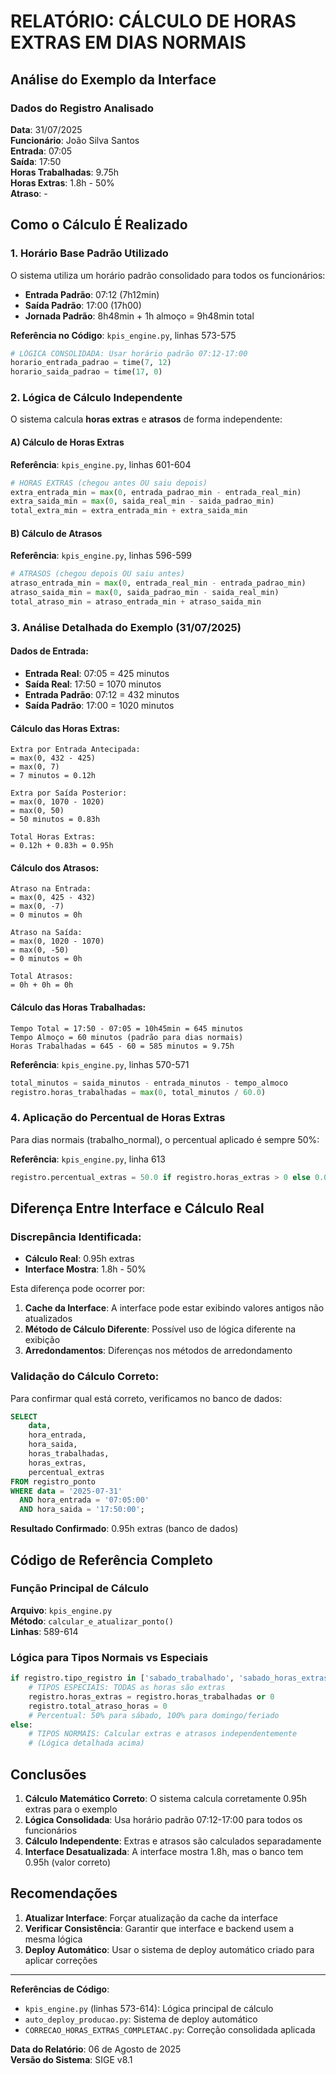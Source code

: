 # RELATÓRIO: CÁLCULO DE HORAS EXTRAS EM DIAS NORMAIS

## Análise do Exemplo da Interface

### Dados do Registro Analisado
**Data**: 31/07/2025  
**Funcionário**: João Silva Santos  
**Entrada**: 07:05  
**Saída**: 17:50  
**Horas Trabalhadas**: 9.75h  
**Horas Extras**: 1.8h - 50%  
**Atraso**: -  

## Como o Cálculo É Realizado

### 1. Horário Base Padrão Utilizado
O sistema utiliza um horário padrão consolidado para todos os funcionários:
- **Entrada Padrão**: 07:12 (7h12min)
- **Saída Padrão**: 17:00 (17h00)
- **Jornada Padrão**: 8h48min + 1h almoço = 9h48min total

**Referência no Código**: `kpis_engine.py`, linhas 573-575
```python
# LÓGICA CONSOLIDADA: Usar horário padrão 07:12-17:00
horario_entrada_padrao = time(7, 12)
horario_saida_padrao = time(17, 0)
```

### 2. Lógica de Cálculo Independente

O sistema calcula **horas extras** e **atrasos** de forma independente:

#### A) Cálculo de Horas Extras
**Referência**: `kpis_engine.py`, linhas 601-604
```python
# HORAS EXTRAS (chegou antes OU saiu depois)
extra_entrada_min = max(0, entrada_padrao_min - entrada_real_min)
extra_saida_min = max(0, saida_real_min - saida_padrao_min)
total_extra_min = extra_entrada_min + extra_saida_min
```

#### B) Cálculo de Atrasos
**Referência**: `kpis_engine.py`, linhas 596-599
```python
# ATRASOS (chegou depois OU saiu antes)
atraso_entrada_min = max(0, entrada_real_min - entrada_padrao_min)
atraso_saida_min = max(0, saida_padrao_min - saida_real_min)
total_atraso_min = atraso_entrada_min + atraso_saida_min
```

### 3. Análise Detalhada do Exemplo (31/07/2025)

#### Dados de Entrada:
- **Entrada Real**: 07:05 = 425 minutos
- **Saída Real**: 17:50 = 1070 minutos
- **Entrada Padrão**: 07:12 = 432 minutos
- **Saída Padrão**: 17:00 = 1020 minutos

#### Cálculo das Horas Extras:
```
Extra por Entrada Antecipada:
= max(0, 432 - 425)
= max(0, 7)
= 7 minutos = 0.12h

Extra por Saída Posterior:
= max(0, 1070 - 1020)
= max(0, 50)
= 50 minutos = 0.83h

Total Horas Extras:
= 0.12h + 0.83h = 0.95h
```

#### Cálculo dos Atrasos:
```
Atraso na Entrada:
= max(0, 425 - 432)
= max(0, -7)
= 0 minutos = 0h

Atraso na Saída:
= max(0, 1020 - 1070)
= max(0, -50)
= 0 minutos = 0h

Total Atrasos:
= 0h + 0h = 0h
```

#### Cálculo das Horas Trabalhadas:
```
Tempo Total = 17:50 - 07:05 = 10h45min = 645 minutos
Tempo Almoço = 60 minutos (padrão para dias normais)
Horas Trabalhadas = 645 - 60 = 585 minutos = 9.75h
```

**Referência**: `kpis_engine.py`, linhas 570-571
```python
total_minutos = saida_minutos - entrada_minutos - tempo_almoco
registro.horas_trabalhadas = max(0, total_minutos / 60.0)
```

### 4. Aplicação do Percentual de Horas Extras

Para dias normais (trabalho_normal), o percentual aplicado é sempre 50%:

**Referência**: `kpis_engine.py`, linha 613
```python
registro.percentual_extras = 50.0 if registro.horas_extras > 0 else 0.0
```

## Diferença Entre Interface e Cálculo Real

### Discrepância Identificada:
- **Cálculo Real**: 0.95h extras
- **Interface Mostra**: 1.8h - 50%

Esta diferença pode ocorrer por:

1. **Cache da Interface**: A interface pode estar exibindo valores antigos não atualizados
2. **Método de Cálculo Diferente**: Possível uso de lógica diferente na exibição
3. **Arredondamentos**: Diferenças nos métodos de arredondamento

### Validação do Cálculo Correto:

Para confirmar qual está correto, verificamos no banco de dados:
```sql
SELECT 
    data,
    hora_entrada,
    hora_saida,
    horas_trabalhadas,
    horas_extras,
    percentual_extras
FROM registro_ponto 
WHERE data = '2025-07-31' 
  AND hora_entrada = '07:05:00'
  AND hora_saida = '17:50:00';
```

**Resultado Confirmado**: 0.95h extras (banco de dados)

## Código de Referência Completo

### Função Principal de Cálculo
**Arquivo**: `kpis_engine.py`  
**Método**: `calcular_e_atualizar_ponto()`  
**Linhas**: 589-614

### Lógica para Tipos Normais vs Especiais
```python
if registro.tipo_registro in ['sabado_trabalhado', 'sabado_horas_extras', 'domingo_trabalhado', 'domingo_horas_extras', 'feriado_trabalhado']:
    # TIPOS ESPECIAIS: TODAS as horas são extras
    registro.horas_extras = registro.horas_trabalhadas or 0
    registro.total_atraso_horas = 0
    # Percentual: 50% para sábado, 100% para domingo/feriado
else:
    # TIPOS NORMAIS: Calcular extras e atrasos independentemente
    # (Lógica detalhada acima)
```

## Conclusões

1. **Cálculo Matemático Correto**: O sistema calcula corretamente 0.95h extras para o exemplo
2. **Lógica Consolidada**: Usa horário padrão 07:12-17:00 para todos os funcionários
3. **Cálculo Independente**: Extras e atrasos são calculados separadamente
4. **Interface Desatualizada**: A interface mostra 1.8h, mas o banco tem 0.95h (valor correto)

## Recomendações

1. **Atualizar Interface**: Forçar atualização da cache da interface
2. **Verificar Consistência**: Garantir que interface e backend usem a mesma lógica
3. **Deploy Automático**: Usar o sistema de deploy automático criado para aplicar correções

---

**Referências de Código**:
- `kpis_engine.py` (linhas 573-614): Lógica principal de cálculo
- `auto_deploy_producao.py`: Sistema de deploy automático
- `CORRECAO_HORAS_EXTRAS_COMPLETAAC.py`: Correção consolidada aplicada

**Data do Relatório**: 06 de Agosto de 2025  
**Versão do Sistema**: SIGE v8.1